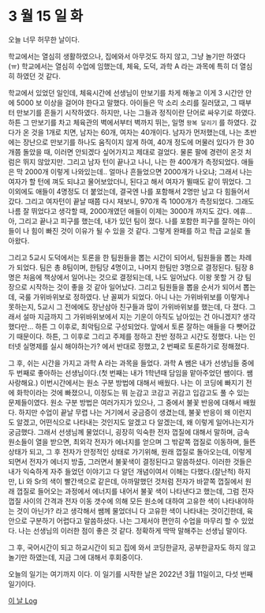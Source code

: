 # 3 월 15 일 화

오늘 너무 허무한 날이다.

학교에서는 열심히 생활하였으나, 집에와서 아무것도 하지 않고, 그냥 놀기만 하였다(ㅠ) 학교에서는 열심히 수업에 임했는데, 체육, 도덕, 과학 A 라는 과목에 특히 더 열심히 하였던 것 같다.

학교에서 있었던 일인데, 체육시간에 선생님이 만보기를 차게 해놓고 이게 3 시간안 안에 5000 보 이상을 걸어야 한다고 말했다. 아이들은 막 소리 소리를 질러댔고, 그 때부터 만보기를 흔들기 시작하였다. 하지만, 나는 그들과 정직이란 단어로 싸우기로 하였다. 하튼 그 만보기를 차고 체육관의 벽에서부터 벽까지 뛰는, 일명 `왕복 달리기` 를 하였다. 갔다가 온 것을 1개로 치면, 남자는 60개, 여자는 40개이다. 남자가 먼저했는데, 나는 초반에는 장난으로 만보기를 하나도 움직이지 않게 하여, 40개 정도에 머물러 있다가 한 30개쯤 돌았을 때, 이러면 안되겠다 싶어가지고 제대로 걸었다. 물론 팔에 경련이 온것 처럼은 뛰지 않았지만. 그리고 남자 턴이 끝나고 나니, 나는 한 400개가 측정되었다. 애들은 막 2000개 이렇게 나와있는데.. 얼마나 흔들었으면 2000개가 나오냐; 그래서 나는 여자가 할 턴에 껴도 되냐고 물어보았더니, 된다고 해서 여자가 뛸때도 같이 뛰었다. 그 이외에도 애들이 4명정도 더 붙었는데, 결국엔 나를 포함해서 2명만 남고 다 힘들어서 갔다. 그리고 여자턴이 끝날 때쯤 다시 재보니, 970개 즉 1000개가 측정되었다. 그래도 나름 잘 뛰었다고 생각할 때, 2000개였던 애들이 이제는 3000개 까지도 갔다. 에휴... 아, 그리고 끝나고 피구를 했는데, 내가 있던 팀이 졌다. 나를 포함한 피구를 잘하는 아이들이 나 힘이 빠진 것이 이유가 될 수 있을 것 같다. 그렇게 완패를 하고 학급 교실로 돌아왔다.

그리고 5교시 도덕에서는 토론을 한 팀원들을 뽑는 시간이 되어서, 팀원들을 뽑는 차례가 되었다. 팀은 총 8팀이며, 한팀당 4명이고, 나머지 한팀만 3명으로 결정된다. 팀장 8명은 처음에 책상에서 일어나는 것으로 결정되는데, 나도 일어났다. 이왕 못할 거 걍 팀장으로 시작하는 것이 좋을 것 같아 일어났다. 그리고 팀원들을 뽑을 순서가 되어서 뽑는데, 국룰 가위바위보로 정하였다. 난 꼴찌가 되었다. 아니 나는 가위바위보를 이렇게나 못하는지, 5교시 그 전에에도 장난삼아 친구들과 많이 가위바위보를 했는데, 다 졌다. 그래서 설마 지금까지 그 가위바위보에서 지는 기운이 아직도 남아있는 건 아니겠지? 생각했다만... 하튼 그 이후로, 최악팀으로 구성되었다. 앞에서 토론 잘하는 애들을 다 뺏어갔기 때문이다. 하튼, 그 이후로 그리고 주제를 정하고 찬반 정하고 시간도 정했다. 나는 인터넷 실명제를 실시 해야하는가? 에서 반대로 정했고, 2 번째로 토론하기로 정해졌다.

그 후, 쉬는 시간을 가지고 과학 A 라는 과목을 들었다. 과학 A 쌤은 내가 선생님들 중에 두 번째로 좋아하는 선생님이다.(첫 번째는 내가 1학년때 담임을 맡아주었던 쌤이다. 쌤 사랑해요.) 이번시간에서는 원소 구분 방법에 대해서 배웠다. 나는 이 코딩에 빠지기 전에 화학이라는 것에 빠졌으니, 이정도는 뭐 눈감고 코감고 귀감고 입감고도 풀 수 있는 문제들이였다. 원소 구분 방법은 여러가지가 있으나, 그 중에서 불꽃 반응에 대해서 배웠다. 하지만 수업이 끝날 무렵 나는 거기에서 궁금증이 생겼는데, 불꽃 반응이 왜 이런지도 알겠고, 어떤식으로 나타내는 것인지도 알겠고 다 알겠는데, 왜 이렇게 일어나는지가 궁금했다. 그래서 선생님께 물었더니, 굉장히 익숙한 전자 껍질에 대해서 말하며, 금속 원소들이 열을 받으면, 최외각 전자가 에너지를 얻으며 그 밖같쪽 껍질로 이동하며, 들뜬 상태가 되고, 그 후 전자가 안정적인 상태로 가기위해, 원래 껍질로 돌아오는데, 이렇게 되면서 전자가 에너지 방출, 그러면서 불꽃색이 결정된다고 말씀하셨다. 이러한 것들은 내가 익숙하게 자주 들었던 이야기고 다 알던 개념이여서 이해는 다했다.(잘난척) 하지만, Li 와 Sr의 색이 빨간색으로 같은데, 아까말했던 것처럼 전자가 바깥쪽 껍질에서 원래 껍질로 들어오는 과정에서 에너지를 내어서 불꽃 색이 나타낸다고 했는데, 그럼 전자 껍질 사이의 간격과 전자 이동 갯수에 의해 모든 원소에 대하여 고유한 색이 나타내야하는 것이 아닌가? 라고 생각해서 쌤께 물었더니 다 고유한 색이 나타내는 것이긴한데, 육안으로 구분하기 어렵다고 말씀하셨다. 나는 그제서야 편안히 수업을 마무리 할 수 있었다. 나는 선생님의 이러한 점이 좋은 것 같다. 정확하게 딱딱 말해주는 선생님 말이다.

그 후, 국어시간이 되고 하교시간이 되고 집에 와서 코딩한글자, 공부한글자도 하지 않고 놀기만 하였는데, 지금 그에 대해서 후회중이다.

오늘의 일기는 여기까지 이다. 이 일기를 시작한 날은 2022년 3월 11일이고, 다섯 번째 일기이다.

[이 날 Log](../../../logs/2022/3/15.md)
